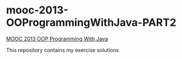 # mooc-2013-OOProgrammingWithJava-PART2
[MOOC 2013 OOP Programming With Java](http://moocfi.github.io/courses/2013/programming-part-2/)

This repository contains my exercise solutions
